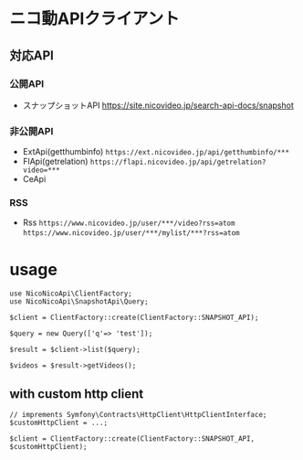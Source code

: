 # ニコ動APIクライアント

## 対応API

### 公開API

- スナップショットAPI https://site.nicovideo.jp/search-api-docs/snapshot

### 非公開API

- ExtApi(getthumbinfo)
    `https://ext.nicovideo.jp/api/getthumbinfo/***`
- FlApi(getrelation)
    `https://flapi.nicovideo.jp/api/getrelation?video=***`
- CeApi

### RSS

- Rss
    `https://www.nicovideo.jp/user/***/video?rss=atom`
    `https://www.nicovideo.jp/user/***/mylist/***?rss=atom`

# usage

```
use NicoNicoApi\ClientFactory;
use NicoNicoApi\SnapshotApi\Query;

$client = ClientFactory::create(ClientFactory::SNAPSHOT_API);

$query = new Query(['q'=> 'test']);

$result = $client->list($query);

$videos = $result->getVideos();
```

## with custom http client

```
// imprements Symfony\Contracts\HttpClient\HttpClientInterface;
$customHttpClient = ...;

$client = ClientFactory::create(ClientFactory::SNAPSHOT_API, $customHttpClient);

```
